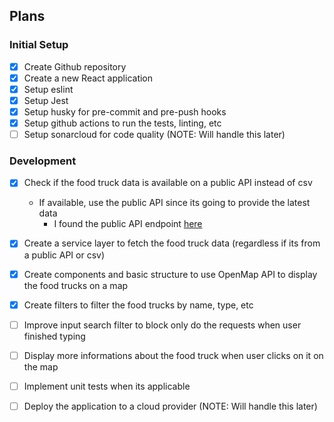 ## Plans

### Initial Setup

- [x] Create Github repository
- [x] Create a new React application
- [x] Setup eslint
- [x] Setup Jest
- [x] Setup husky for pre-commit and pre-push hooks
- [x] Setup github actions to run the tests, linting, etc
- [ ] Setup sonarcloud for code quality (NOTE: Will handle this later)

### Development

- [x] Check if the food truck data is available on a public API instead of csv
    - If available, use the public API since its going to provide the latest data
        - I found the public API endpoint [here](https://data.sfgov.org/resource/rqzj-sfat.json)
- [x] Create a service layer to fetch the food truck data (regardless if its from a public API or csv)
- [x] Create components and basic structure to use OpenMap API to display the food trucks on a map
- [x] Create filters to filter the food trucks by name, type, etc
- [ ] Improve input search filter to block only do the requests when user finished typing
- [ ] Display more informations about the food truck when user clicks on it on the map
- [ ] Implement unit tests when its applicable
- [ ] Deploy the application to a cloud provider (NOTE: Will handle this later)

